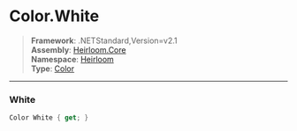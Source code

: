 # Color.White

> **Framework**: .NETStandard,Version=v2.1  
> **Assembly**: [Heirloom.Core][0]  
> **Namespace**: [Heirloom][0]  
> **Type**: [Color][1]  

--------------------------------------------------------------------------------

### White

```cs
Color White { get; }
```

[0]: ..\Heirloom.Core.md
[1]: Heirloom.Color.md
